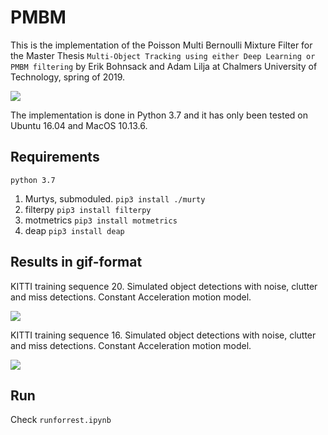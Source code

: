 # PMBM 

This is the implementation of the Poisson Multi Bernoulli Mixture Filter
for the Master Thesis `Multi-Object Tracking using either Deep Learning or PMBM filtering` by Erik Bohnsack and Adam Lilja 
at Chalmers University of Technology, spring of 2019.

![](images/track_seq_0020_frame_0105.png)

The implementation is done in Python 3.7 and it has only been tested on Ubuntu 16.04 and MacOS 10.13.6. 

## Requirements

`python 3.7` 

1. Murtys, submoduled. `pip3 install ./murty`
1. filterpy `pip3 install filterpy`
1. motmetrics `pip3 install motmetrics`
1. deap `pip3 install deap`  

## Results in gif-format

KITTI training sequence 20. Simulated object detections with noise, clutter and miss detections. 
Constant Acceleration motion model. 

![](images/pmbm-ca-0020.gif)

KITTI training sequence 16. Simulated object detections with noise, clutter and miss detections. 
Constant Acceleration motion model.

![](images/pmbm-ca-0016.gif)

## Run

Check `runforrest.ipynb`
